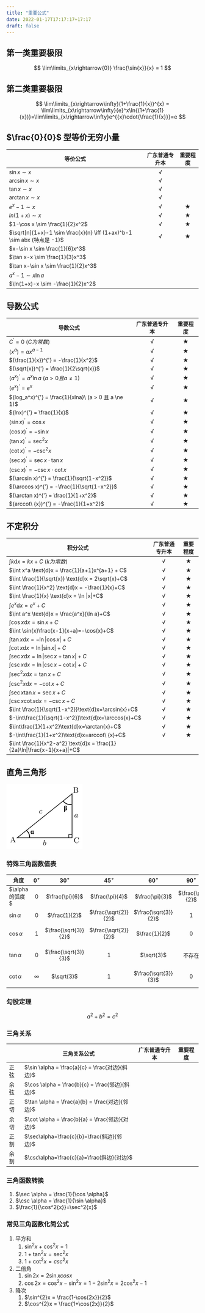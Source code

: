 ```yaml
---
title: "重要公式"
date: 2022-01-17T17:17:17+17:17
draft: false
---
```


<!--more-->

## 第一类重要极限

$$
\lim\limits_{x\rightarrow{0}} \frac{\sin{x}}{x} = 1
$$

## 第二类重要极限

$$
\lim\limits_{x\rightarrow\infty}(1+\frac{1}{x})^{x} = \lim\limits_{x\rightarrow\infty}{e}^x\ln{(1+\frac{1}{x})}=\lim\limits_{x\rightarrow\infty}e^{{x}\cdot{\frac{1}{x}}}=e
$$

## $\frac{0}{0}$ 型等价无穷小量



| 等价公式                                                     | 广东普通专升本 |  重要程度  |
| ------------------------------------------------------------ | :------------: | :--------: |
| $\sin x \sim x$                                              |       √        |            |
| $\arcsin x \sim x$                                           |       √        |            |
| $\tan x \sim x$                                              |       √        |            |
| $\arctan x \sim x$                                           |       √        |            |
| $e^x-1 \sim x$                                               |       √        | $\bigstar$ |
| $ln(1+x) \sim x$                                             |       √        | $\bigstar$ |
| $1-\cos x \sim \frac{1}{2}x^2$                               |       √        | $\bigstar$ |
| $\sqrt[n]{1+x}-1 \sim \frac{x}{n} \iff (1+ax)^b-1 \sim abx (特点是 -1)$ |       √        | $\bigstar$ |
| $x-\sin x \sim \frac{1}{6}x^3$                               |                |            |
| $\tan x-x \sim \frac{1}{3}x^3$                               |                |            |
| $\tan x-\sin x \sim \frac{1}{2}x^3$                          |                |            |
| $a^x-1 \sim x\ln a$                                          |                |            |
| $\ln(1+x)-x \sim -\frac{1}{2}x^2$                            |                |            |

## 导数公式

| 导数公式                                             | 广东普通专升本 |  重要程度  |
| ---------------------------------------------------- | :------------: | :--------: |
| $C^{'} = 0\ (C为常数)$                               |       √        | $\bigstar$ |
| $(x^a) = ax^{a-1}$                                   |       √        | $\bigstar$ |
| $(\frac{1}{x})^{'} = -\frac{1}{x^2}$                 |       √        | $\bigstar$ |
| $(\sqrt{x})^{'} = \frac{1}{2\sqrt{x}}$               |       √        | $\bigstar$ |
| $(a^x)^{'} = a^x\ln a\ (a > 0 且 a \ne 1)$           |       √        | $\bigstar$ |
| $(e^x)^{'} = e^x$                                    |       √        | $\bigstar$ |
| $(log_a^x)^{'} = \frac{1}{xlna}\ (a > 0 且 a \ne 1)$ |       √        | $\bigstar$ |
| $(lnx)^{'} = \frac{1}{x}$                            |       √        | $\bigstar$ |
| $(\sin x)^{'} = \cos x$                              |       √        | $\bigstar$ |
| $(\cos x)^{'} = -\sin x$                             |       √        | $\bigstar$ |
| $(\tan x)^{'} = \sec^2{x}$                           |       √        | $\bigstar$ |
| $(\cot x)^{'} = -\csc^2{x}$                          |       √        | $\bigstar$ |
| $(\sec x)^{'} = \sec x \cdot \tan x$                 |       √        | $\bigstar$ |
| $(\csc x)^{'} = -\csc x \cdot \cot x$                |       √        | $\bigstar$ |
| $(\arcsin x)^{'} = \frac{1}{\sqrt{1-x^2}}$           |       √        | $\bigstar$ |
| $(\arccos x)^{'} = -\frac{1}{\sqrt{1-x^2}}$          |       √        | $\bigstar$ |
| $(\arctan x)^{'} = \frac{1}{1+x^2}$                  |       √        | $\bigstar$ |
| $(arccot\ {x})^{'} = -\frac{1}{1+x^2}$               |       √        | $\bigstar$ |

## 不定积分

| 积分公式                                                     | 广东普通专升本 |  重要程度  |
| ------------------------------------------------------------ | :------------: | :--------: |
| $\int k \text{d}x = kx+C\ (k为常数)$                         |       √        | $\bigstar$ |
| $\int x^a \text{d}x = \frac{1}{a+1}x^{a+1} + C$              |       √        | $\bigstar$ |
| $\int \frac{1}{\sqrt{x}} \text{d}x = 2\sqrt{x}+C$            |       √        | $\bigstar$ |
| $\int \frac{1}{x^2} \text{d}x = -\frac{1}{x}+C$              |       √        | $\bigstar$ |
| $\int \frac{1}{x} \text{d}x = \ln \|x\|+C$                   |       √        | $\bigstar$ |
| $\int e^x \text{d}x = e^x + C$                               |       √        | $\bigstar$ |
| $\int a^x \text{d}x = \frac{a^x}{\ln a}+C$                   |       √        | $\bigstar$ |
| $\int \cos{x}\text{d}x=\sin{x}+C$                            |       √        | $\bigstar$ |
| $\int \sin{x}\frac{x-1}{x+a}=-\cos{x}+C$                     |       √        | $\bigstar$ |
| $\int \tan{x}\text{d}x=-\ln{\|\cos{x}\|}+C$                  |       √        | $\bigstar$ |
| $\int \cot{x}\text{d}x=\ln\|\sin{x}\|+C$                     |       √        | $\bigstar$ |
| $\int \sec{x}\text{d}x=\ln\|\sec{x}+\tan{x}\|+C$             |       √        | $\bigstar$ |
| $\int \csc{x}\text{d}x=\ln\|\csc{x}-\cot{x}\|+C$             |       √        | $\bigstar$ |
| $\int \sec^2{x}\text{d}x=\tan{x}+C$                          |       √        | $\bigstar$ |
| $\int \csc^2{x}\text{d}x=-\cot{x}+C$                         |       √        | $\bigstar$ |
| $\int \sec{x}\tan{x}=\sec{x}+C$                              |       √        | $\bigstar$ |
| $\int \csc{x}\cot{x}\text{d}x=-\csc{x}+C$                    |       √        | $\bigstar$ |
| $\int \frac{1}{\sqrt{1-x^2}}\text{d}x=\arcsin{x}+C$          |       √        | $\bigstar$ |
| $-\int\frac{1}{\sqrt{1-x^2}}\text{d}x=\arccos{x}+C$          |       √        | $\bigstar$ |
| $\int\frac{1}{1+x^2}\text{d}x=\arctan{x}+C$                  |       √        | $\bigstar$ |
| $-\int\frac{1}{1+x^2}\text{d}x=arccot\ {x}+C$                |       √        | $\bigstar$ |
| $\int \frac{1}{x^2-a^2} \text{d}x = \frac{1}{2a}\ln\|\frac{x-1}{x+a}\|+C$ |                |            |

## 直角三角形

![](/higher_mathematics/important-1.png)

### 特殊三角函数值表

| 角度           | $0^{\circ}$ |     $30^{\circ}$     |     $45^{\circ}$     |     $60^{\circ}$     |  $90^{\circ}$   |     $120^{\circ}$     |     $135^{\circ}$     |     $150^{\circ}$     | $180^{\circ}$ |
| -------------- | :---------: | :------------------: | :------------------: | :------------------: | :-------------: | :-------------------: | :-------------------: | :-------------------: | :-----------: |
| $\alpha的弧度$ |     $0$     |   $\frac{\pi}{6}$    |   $\frac{\pi}{4}$    |   $\frac{\pi}{3}$    | $\frac{\pi}{2}$ |   $\frac{2\pi}{3}$    |   $\frac{3\pi}{4}$    |   $\frac{5\pi}{6}$    |     $\pi$     |
| $\sin\alpha$   |     $0$     |    $\frac{1}{2}$     | $\frac{\sqrt{2}}{2}$ | $\frac{\sqrt{3}}{2}$ |       $1$       | $\frac{\sqrt{3}}{2}$  | $\frac{\sqrt{3}}{2}$  |     $\frac{1}{2}$     |      $0$      |
| $\cos\alpha$   |     $1$     | $\frac{\sqrt{3}}{2}$ | $\frac{\sqrt{2}}{2}$ |    $\frac{1}{2}$     |       $0$       |    $-\frac{1}{2}$     | $-\frac{\sqrt{3}}{2}$ | $-\frac{\sqrt{3}}{2}$ |     $-1$      |
| $\tan\alpha$   |     $0$     | $\frac{\sqrt{3}}{3}$ |          1           |      $\sqrt{3}$      |     不存在      |      $-\sqrt{3}$      |         $-1$          | $-\frac{\sqrt{3}}{3}$ |       0       |
| $\cot\alpha$   |  $\infty$   |      $\sqrt{3}$      |          1           | $\frac{\sqrt{3}}{3}$ |        0        | $-\frac{\sqrt{3}}{3}$ |         $-1$          |      $-\sqrt{3}$      |   $\infty$    |

### 勾股定理

$$
a^2+ b^2 = c^2
$$

### 三角关系

|      | 三角关系公式                                    | 广东普通专升本 | 重要程度 |
| ---- | ----------------------------------------------- | :------------: | :------: |
| 正弦 | $\sin \alpha = \frac{a}{c} = \frac{对边}{斜边}$ |                |          |
| 余弦 | $\cos \alpha = \frac{b}{c} = \frac{邻边}{斜边}$ |                |          |
| 正切 | $\tan \alpha = \frac{a}{b} = \frac{对边}{邻边}$ |                |          |
| 余切 | $\cot \alpha = \frac{b}{a} = \frac{邻边}{对边}$ |                |          |
| 正割 | $\sec\alpha=\frac{c}{b}=\frac{斜边}{邻边}$      |                |          |
| 余割 | $\csc\alpha=\frac{c}{a}=\frac{斜边}{对边}$      |                |          |

### 三角函数转换

1. $\sec \alpha = \frac{1}{\cos \alpha}$
2. $\csc \alpha = \frac{1}{\sin \alpha}$ 
3. $\frac{1}{\cos^2{x}}=\sec^2{x}$

### 常见三角函数化简公式

1. 平方和
   1. $\sin^{2}x + \cos^{2}x = 1$
   2. $1+\tan^{2}x = \sec^{2}x$
   3. $1+\cot^{2}x = csc^{2}x$
2. 二倍角
   1. $\sin{2x} = 2\sin{x}cos{x}$
   2. $\cos{2x} = \cos^{2}x - \sin^{2}x = 1 - 2\sin^{2}x = 2\cos^{2}x - 1$
3. 降次
   1. $\sin^{2}x = \frac{1-\cos{2x}}{2}$
   2. $\cos^{2}x = \frac{1+\cos{2x}}{2}$

